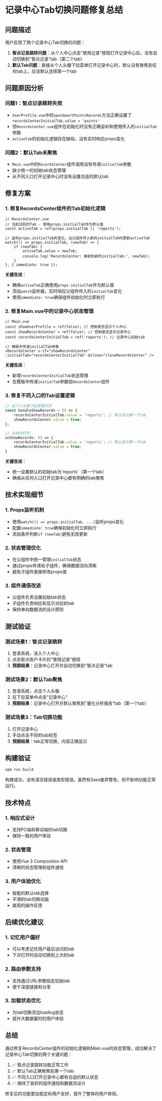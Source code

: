 # 记录中心Tab切换问题修复总结

## 问题描述

用户反馈了两个记录中心Tab切换的问题：

1. **智点记录跳转问题**：从个人中心点击"使用记录"按钮打开记录中心后，没有自动切换到"智点记录"tab（第二个tab）
2. **默认Tab问题**：直接从个人头像下拉菜单打开记录中心时，默认没有聚焦到任何tab上，应该默认选择第一个tab

## 问题原因分析

### 问题1：智点记录跳转失效
- `UserProfile.vue`中的`openSmartPointsRecords`方法正确设置了`recordsCenterInitialTab.value = 'points'`
- 但`RecordsCenter.vue`组件在初始化时没有正确监听和使用传入的`initialTab`参数
- `activeTab`的初始化逻辑存在缺陷，没有实时响应props变化

### 问题2：默认Tab未聚焦
- `Main.vue`中的`RecordsCenter`组件调用没有传递`initialTab`参数
- 缺少统一的初始tab状态管理
- 从不同入口打开记录中心时没有设置合适的默认tab

## 修复方案

### 1. 修复RecordsCenter组件的Tab初始化逻辑

```vue
// RecordsCenter.vue
// 当前活跃的Tab - 使用props.initialTab作为默认值
const activeTab = ref(props.initialTab || 'reports');

// 监听props.initialTab的变化，当父组件传入新的initialTab时更新activeTab
watch(() => props.initialTab, (newTab) => {
    if (newTab) {
        activeTab.value = newTab;
        console.log('RecordsCenter: 接收到新的initialTab:', newTab);
    }
}, { immediate: true });
```

**关键改进**：
- 确保`activeTab`正确使用`props.initialTab`作为默认值
- 添加`watch`监听器，实时响应父组件传入的`initialTab`变化
- 使用`immediate: true`确保组件初始化时立即执行

### 2. 修复Main.vue中的记录中心状态管理

```vue
// Main.vue
const showUserProfile = ref(false); // 控制是否显示个人中心
const showRecordsCenter = ref(false); // 控制是否显示记录中心
const recordsCenterInitialTab = ref('reports'); // 记录中心初始tab

// 模板中传递initialTab参数
<RecordsCenter v-if="showRecordsCenter" :initialTab="recordsCenterInitialTab" @close="closeRecordsCenter" />
```

**关键改进**：
- 新增`recordsCenterInitialTab`状态管理
- 在模板中传递`initialTab`参数给`RecordsCenter`组件

### 3. 修复不同入口的Tab设置逻辑

```javascript
// 从个人头像下拉菜单打开
const handleShowRecords = () => {
    recordsCenterInitialTab.value = 'reports'; // 默认显示第一个tab
    showRecordsCenter.value = true;
};

// 从命令打开
onShowRecords: () => { 
    recordsCenterInitialTab.value = 'reports'; // 默认显示第一个tab
    showRecordsCenter.value = true; 
}
```

**关键改进**：
- 统一设置默认的初始tab为'reports'（第一个tab）
- 确保从任何入口打开记录中心都有明确的tab聚焦

## 技术实现细节

### 1. Props监听机制
- 使用`watch(() => props.initialTab, ...)`监听props变化
- 配置`immediate: true`确保初始化时立即执行
- 添加条件判断`if (newTab)`避免无效更新

### 2. 状态管理优化
- 在父组件中统一管理`initialTab`状态
- 通过props传递给子组件，确保数据流向清晰
- 避免子组件直接修改props值

### 3. 组件通信改进
- 父组件负责设置初始tab状态
- 子组件负责响应和显示对应的tab
- 保持单向数据流的设计原则

## 测试验证

### 测试场景1：智点记录跳转
1. 登录系统，进入个人中心
2. 点击智点账户卡片的"使用记录"按钮
3. **预期结果**：记录中心打开并自动切换到"智点记录"tab

### 测试场景2：默认Tab聚焦
1. 登录系统，点击个人头像
2. 在下拉菜单中点击"记录中心"
3. **预期结果**：记录中心打开并默认聚焦到"量化分析报告"tab（第一个tab）

### 测试场景3：Tab切换功能
1. 打开记录中心
2. 手动点击不同的tab标签
3. **预期结果**：tab正常切换，内容正确显示

## 构建验证

```bash
npm run build
```

构建成功，没有语法错误或类型错误。虽然有Sass废弃警告，但不影响功能正常运行。

## 技术特点

### 1. 响应式设计
- 支持PC端和移动端的tab切换
- 保持一致的用户体验

### 2. 状态管理
- 使用Vue 3 Composition API
- 清晰的状态管理和组件通信

### 3. 用户体验优化
- 智能的默认tab选择
- 平滑的tab切换动画
- 直观的操作反馈

## 后续优化建议

### 1. 记忆用户偏好
- 可以考虑记住用户最后访问的tab
- 下次打开时自动切换到上次的tab

### 2. 路由参数支持
- 支持通过URL参数指定初始tab
- 便于深度链接和分享

### 3. 加载状态优化
- 为tab切换添加loading状态
- 提升大数据量时的用户体验

## 总结

通过修复RecordsCenter组件的初始化逻辑和Main.vue的状态管理，成功解决了记录中心Tab切换的两个关键问题：

1. ✅ 智点记录跳转功能正常工作
2. ✅ 默认Tab正确聚焦到第一个tab
3. ✅ 不同入口打开记录中心都有合适的默认状态
4. ✅ 保持了良好的组件通信和数据流设计

修复后的功能更加稳定和用户友好，提升了整体的用户体验。 